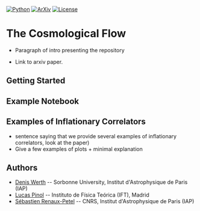 [![Python](https://img.shields.io/badge/python-3.8.2-blue.svg)](https://python.org)
[![ArXiv](https://img.shields.io/badge/arXiv-2210...-yellowgreen.svg)](https://google.com)
[![License](https://img.shields.io/badge/License-MIT-blue.svg)](https://choosealicense.com/licenses/mit/)



# The Cosmological Flow

* Paragraph of intro presenting the repository

* Link to arxiv paper.

## Getting Started

## Example Notebook

## Examples of Inflationary Correlators

* sentence saying that we provide several examples of inflationary correlators, look at the paper)
* Give a few examples of plots + minimal explanation

## Authors

* [Denis Werth](mailto:werth@iap.fr) -- Sorbonne University, Institut d'Astrophysique de Paris (IAP)
* [Lucas Pinol](mailto:pinol@iap.fr) -- Instituto de Física Teórica (IFT), Madrid
* [Sébastien Renaux-Petel](mailto:petel@iap.fr) -- CNRS, Institut d'Astrophysique de Paris (IAP)

